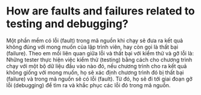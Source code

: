 # How are faults and failures related to testing and debugging?

Một phần mềm có lỗi (fault) trong mã nguồn khi chạy sẽ đưa ra kết quả không đúng với mong muốn của lập trình viên, hay còn gọi là thất bại (failure).
Theo em mối liên quan giữa lỗi và thất bại với kiểm thử và gỡ lỗi là: Những tester thực hiện việc kiểm thử (testing) bằng cách cho chương trình chạy với một bộ dữ liệu đầu vào nào đó, nếu chương trình cho ra kết quả không giống với mong muốn, họ sẽ xác định chương trình đó bị thất bại (failure) và trong mã nguồn sẽ có lỗi (fault). Từ đó, họ sẽ đi tới giai đoạn gỡ lỗi (debugging) để tìm ra và khắc phục các lỗi đó trong mã nguồn.
